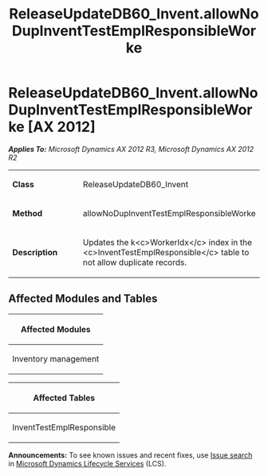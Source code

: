 ﻿---
title: ReleaseUpdateDB60_Invent.allowNoDupInventTestEmplResponsibleWorke
TOCTitle: ReleaseUpdateDB60_Invent.allowNoDupInventTestEmplResponsibleWorke
ms:assetid: cfb88219-148c-b448-462f-3a7368dfd6e4
ms:mtpsurl: https://msdn.microsoft.com/en-us/library/JJ686887(v=AX.60)
ms:contentKeyID: 49711338
ms.date: 05/18/2015
mtps_version: v=AX.60
---

# ReleaseUpdateDB60\_Invent.allowNoDupInventTestEmplResponsibleWorke [AX 2012]


_**Applies To:** Microsoft Dynamics AX 2012 R3, Microsoft Dynamics AX 2012 R2_

<table>
<colgroup>
<col style="width: 50%" />
<col style="width: 50%" />
</colgroup>
<tbody>
<tr class="odd">
<td><p><strong>Class</strong></p></td>
<td><p>ReleaseUpdateDB60_Invent</p></td>
</tr>
<tr class="even">
<td><p><strong>Method</strong></p></td>
<td><p>allowNoDupInventTestEmplResponsibleWorke</p></td>
</tr>
<tr class="odd">
<td><p><strong>Description</strong></p></td>
<td><p>Updates the k&lt;c&gt;WorkerIdx&lt;/c&gt; index in the &lt;c&gt;InventTestEmplResponsible&lt;/c&gt; table to not allow duplicate records.</p></td>
</tr>
</tbody>
</table>


## Affected Modules and Tables

<table>
<colgroup>
<col style="width: 100%" />
</colgroup>
<thead>
<tr class="header">
<th><p>Affected Modules</p></th>
</tr>
</thead>
<tbody>
<tr class="odd">
<td><p>Inventory management</p></td>
</tr>
</tbody>
</table>


<table>
<colgroup>
<col style="width: 100%" />
</colgroup>
<thead>
<tr class="header">
<th><p>Affected Tables</p></th>
</tr>
</thead>
<tbody>
<tr class="odd">
<td><p>InventTestEmplResponsible</p></td>
</tr>
</tbody>
</table>

  
**Announcements:** To see known issues and recent fixes, use [Issue search](http://go.microsoft.com/fwlink/?linkid=389258) in [Microsoft Dynamics Lifecycle Services](http://go.microsoft.com/fwlink/?linkid=306505) (LCS).

